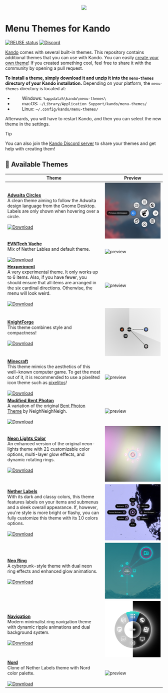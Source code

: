 <!--
SPDX-FileCopyrightText: Simon Schneegans <code@simonschneegans.de>
SPDX-License-Identifier: CC-BY-4.0
-->

<p align="center">
  <img src="banner.png" />
</p>

# Menu Themes for Kando

[![REUSE status](https://api.reuse.software/badge/github.com/kando-menu/menu-themes)](https://api.reuse.software/info/github.com/kando-menu/menu-themes)
[![Discord](https://img.shields.io/discord/1124300911574003732?logo=discord&label=Discord&color=%235865f2)](https://discord.gg/hZwbVSDkhy)

[Kando](https://github.com/kando-menu/kando) comes with several built-in themes.
This repository contains additional themes that you can use with Kando.
You can easily [create your own theme](https://kando.menu/create-menu-themes/)!
If you created something cool, feel free to share it with the community by opening a pull request.

**To install a theme, simply download it and unzip it into the `menu-themes` directory of your Kando installation.**
Depending on your platform, the `menu-themes` directory is located at:

- <img height="14" width="26" src="https://upload.wikimedia.org/wikipedia/commons/c/c4/Windows_logo_-_2021_%28Black%29.svg" /> Windows: `%appdata%\kando\menu-themes\`
- <img height="14" width="26" src="https://cdn.simpleicons.org/apple" /> macOS: `~/Library/Application Support/kando/menu-themes/`
- <img height="14" width="26" src="https://cdn.simpleicons.org/linux/black" /> Linux: `~/.config/kando/menu-themes/`

Afterwards, you will have to restart Kando, and then you can select the new theme in the settings.

> [!TIP]
> You can also join the [Kando Discord server](https://discord.gg/hZwbVSDkhy) to share your themes and get help with creating them!

## :art: Available Themes

| Theme                                                                                                                                                                                                                                                                                                                                                                                                                                                            | Preview                                               |
| ---------------------------------------------------------------------------------------------------------------------------------------------------------------------------------------------------------------------------------------------------------------------------------------------------------------------------------------------------------------------------------------------------------------------------------------------------------------- | ----------------------------------------------------- |
| [**Adwaita Circles**](./themes/adwaita-circles/)<br>A clean theme aiming to follow the Adwaita design language from the Gnome Desktop.<br>Labels are only shown when hovering over a circle.<br><br>[![Download](https://img.shields.io/badge/🡇-Download-blue?style=flat)](https://github.com/kando-menu/menu-themes/releases/latest/download/adwaita-circles.zip)                                                                                               | ![preview](./themes/adwaita-circles/preview.jpg)      |
| [**EVNTech Vache**](./themes/evntech-vache/)<br>Mix of Nether Lables and default theme.<br><br>[![Download](https://img.shields.io/badge/🡇-Download-blue?style=flat)](https://github.com/kando-menu/menu-themes/releases/latest/download/evntech-vache.zip)                                                                                                                                                                                                      | ![preview](./themes/evntech-vache/preview.jpg)        |
| [**Hexperiment**](./themes/hexperiment/) <br>A very experimental theme. It only works up to 6 items. Also, if you have fewer, you should ensure that all items are arranged in the six cardinal directions. Otherwise, the menu will look weird. <br> <br> [![Download](https://img.shields.io/badge/🡇-Download-blue?style=flat)](https://github.com/kando-menu/menu-themes/releases/latest/download/hexperiment.zip)                                            | ![preview](./themes/hexperiment/preview.jpg)          |
| [**KnightForge**](./themes/knight-forge/) <br>This theme combines style and compactness! <br> <br> [![Download](https://img.shields.io/badge/🡇-Download-blue?style=flat)](https://github.com/kando-menu/menu-themes/releases/latest/download/knight-forge.zip)                                                                                                                                                                                                   | ![preview](./themes/knight-forge/preview.jpg)         |
| [**Minecraft**](./themes/minecraft) <br>This theme mimics the aesthetics of this well-known computer game. To get the most out of it, it is recommended to use a pixelited icon theme such as [pixelitos](https://github.com/ItzSelenux/pixelitos-icon-theme)! <br> <br> [![Download](https://img.shields.io/badge/🡇-Download-blue?style=flat)](https://github.com/kando-menu/menu-themes/releases/latest/download/minecraft.zip)                                | ![preview](./themes/minecraft/preview.jpg)            |
| [**Modified Bent Photon**](./themes/modified-bent-photon/)<br>A variation of the original [Bent Photon Theme](https://github.com/NeighNeighNeigh/Kando_Themes) by NeighNeighNeigh. <br> <br> [![Download](https://img.shields.io/badge/🡇-Download-blue?style=flat)](https://github.com/kando-menu/menu-themes/releases/latest/download/modified-bent-photon.zip)                                                                                                 | ![preview](./themes/modified-bent-photon/preview.jpg) |
| [**Neon Lights Color**](./themes/neon-lights-color/) <br>An enhanced version of the original neon-lights theme with 21 customizable color options, multi-layer glow effects, and dynamic rotating rings. <br> <br> [![Download](https://img.shields.io/badge/🡇-Download-blue?style=flat)](https://github.com/kando-menu/menu-themes/releases/latest/download/neon-lights-color.zip)                                                                              | ![preview](./themes/neon-lights-color/preview.jpg)    |
| [**Nether Labels**](./themes/nether-labels/)<br>With its dark and classy colors, this theme features labels on your items and submenus and a sleek overall appearance. If, however, you're style is more bright or flashy, you can fully customize this theme with its 10 colors options. <br> <br> [![Download](https://img.shields.io/badge/🡇-Download-blue?style=flat)](https://github.com/kando-menu/menu-themes/releases/latest/download/nether-labels.zip) | ![preview](./themes/nether-labels/preview.jpg)        |
| [**Neo Ring**](./themes/neo-ring/) <br>A cyberpunk-style theme with dual neon ring effects and enhanced glow animations. <br> <br> [![Download](https://img.shields.io/badge/🡇-Download-blue?style=flat)](https://github.com/kando-menu/menu-themes/releases/latest/download/neo-ring.zip)                                                                                                                                                                       | ![preview](./themes/neo-ring/preview.jpg)             |
| [**Navigation**](./themes/navigation/) <br>Modern minimalist ring navigation theme with dynamic ripple animations and dual background system. <br> <br> [![Download](https://img.shields.io/badge/🡇-Download-blue?style=flat)](https://github.com/kando-menu/menu-themes/releases/latest/download/navigation.zip)                                                                                                                                                | ![preview](./themes/navigation/preview.jpg)           |
| [**Nord**](./themes/nord/) <br>Clone of Nether Labels theme with Nord color palette. <br> <br> [![Download](https://img.shields.io/badge/🡇-Download-blue?style=flat)](https://github.com/kando-menu/menu-themes/releases/latest/download/nord.zip)                                                                                                                                                                                                               | ![preview](./themes/nord/preview.jpg)                 |
